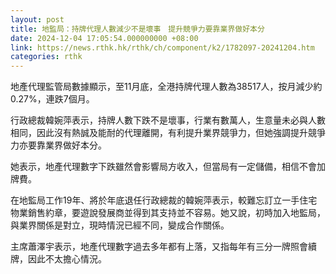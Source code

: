 ```yaml
---
layout: post
title: 地監局：持牌代理人數減少不是壞事　提升競爭力要靠業界做好本分
date: 2024-12-04 17:05:54.000000000 +08:00
link: https://news.rthk.hk/rthk/ch/component/k2/1782097-20241204.htm
categories: rthk
---
```


地產代理監管局數據顯示，至11月底，全港持牌代理人數為38517人，按月減少約0.27%，連跌7個月。

行政總裁韓婉萍表示，持牌人數下跌不是壞事，行業有數萬人，生意量未必與人數相同，因此沒有熱誠及能耐的代理離開，有利提升業界競爭力，但她強調提升競爭力亦要靠業界做好本分。

她表示，地產代理數字下跌雖然會影響局方收入，但當局有一定儲備，相信不會加牌費。

在地監局工作19年、將於年底退任行政總裁的韓婉萍表示，較難忘訂立一手住宅物業銷售約章，要遊說發展商並得到其支持並不容易。她又說，初時加入地監局，與業界關係是對立，現時情況已經不同，變成合作關係。

主席蕭澤宇表示，地產代理數字過去多年都有上落，又指每年有三分一牌照會續牌，因此不太擔心情況。
